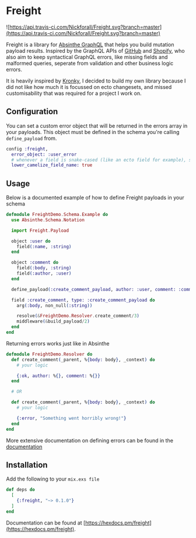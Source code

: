 # Freight

![https://api.travis-ci.com/Nickforall/Freight.svg?branch=master](https://api.travis-ci.com/Nickforall/Freight.svg?branch=master)

Freight is a library for [Absinthe GraphQL](http://absinthe-graphql.org/) that helps you build mutation payload results. Inspired by the GraphQL APIs of [GitHub](https://developer.github.com/v4/breaking_changes/) and [Shopify](https://gist.github.com/swalkinshaw/3a33e2d292b60e68fcebe12b62bbb3e2), who also aim to keep syntactical GraphQL errors, like missing fields and malformed queries, seperate from validation and other business logic errors.

It is heavily inspired by [Kronky](https://github.com/Ethelo/kronky), I decided to build my own library because I did not like how much it is focussed on ecto changesets, and missed customisability that was required for a project I work on.

## Configuration

You can set a custom error object that will be returned in the errors array in your payloads. This object must be defined in the schema you're calling `define_payload` from.

```elixir
config :freight,
  error_object: :user_error
  # whenever a field is snake-cased (like an ecto field for example), setting this to `true` will camelize it like Absinthe would
  lower_camelize_field_name: true
```

## Usage

Below is a documented example of how to define Freight payloads in your schema

```elixir
defmodule FreightDemo.Schema.Example do
  use Absinthe.Schema.Notation

  import Freight.Payload

  object :user do
    field(:name, :string)
  end

  object :comment do
    field(:body, :string)
    field(:author, :user)
  end

  define_payload(:create_comment_payload, author: :user, comment: :comment)

  field :create_comment, type: :create_comment_payload do
    arg(:body, non_null(:string))

    resolve(&FreightDemo.Resolver.create_comment/3)
    middleware(&build_payload/2)
  end
end
```

Returning errors works just like in Absinthe

```elixir
defmodule FreightDemo.Resolver do
  def create_comment(_parent, %{body: body}, _context) do
    # your logic

    {:ok, author: %{}, comment: %{}}
  end

  # OR

  def create_comment(_parent, %{body: body}, _context) do
    # your logic

    {:error, "Something went horribly wrong!"}
  end
end
```

More extensive documentation on defining errors can be found in the [documentation](https://hexdocs.pm/freight)

## Installation

Add the following to your `mix.exs file`

```elixir
def deps do
  [
    {:freight, "~> 0.1.0"}
  ]
end
```

Documentation can be found at [https://hexdocs.pm/freight](https://hexdocs.pm/freight).
